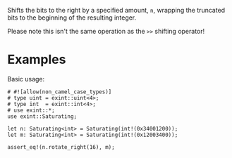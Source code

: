 Shifts the bits to the right by a specified amount, `n`,
wrapping the truncated bits to the beginning of the resulting integer.

Please note this isn't the same operation as the `>>` shifting operator!

# Examples

Basic usage:

```
# #![allow(non_camel_case_types)]
# type uint = exint::uint<4>;
# type int  = exint::int<4>;
# use exint::*;
use exint::Saturating;

let n: Saturating<int> = Saturating(int!(0x34001200));
let m: Saturating<int> = Saturating(int!(0x12003400));

assert_eq!(n.rotate_right(16), m);
```
